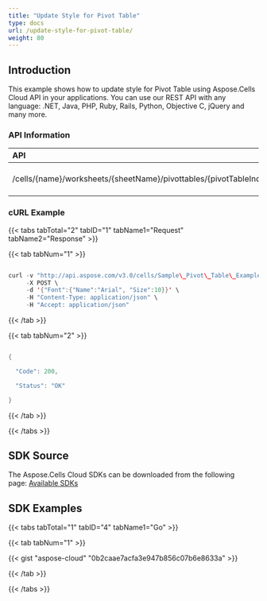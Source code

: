 ```yaml
---
title: "Update Style for Pivot Table"
type: docs
url: /update-style-for-pivot-table/
weight: 80
---
```


## **Introduction**
This example shows how to update style for Pivot Table using Aspose.Cells Cloud API in your applications. You can use our REST API with any language: .NET, Java, PHP, Ruby, Rails, Python, Objective C, jQuery and many more.
### **API Information**

|**API**|**Type**|**Description**|**Resource Link**|
| :- | :- | :- | :- |
|/cells/{name}/worksheets/{sheetName}/pivottables/{pivotTableIndex}/FormatAll|POST|Updates style in pivot table|[PostPivotTableStyle](https://apireference.aspose.cloud/cells/#/PivotTables/PostPivotTableStyle)|
### **cURL Example**
{{< tabs tabTotal="2" tabID="1" tabName1="Request" tabName2="Response" >}}

{{< tab tabNum="1" >}}

```java

curl -v "http://api.aspose.com/v3.0/cells/Sample\_Pivot\_Table\_Example.xls/worksheets/Sheet2/pivottables/0/FormatAll?appSID=xxxx&signature=xxxx" \
     -X POST \
     -d '{"Font":{"Name":"Arial", "Size":10}}' \
     -H "Content-Type: application/json" \
     -H "Accept: application/json"

```

{{< /tab >}}

{{< tab tabNum="2" >}}

```java

{

  "Code": 200,

  "Status": "OK"

}

```

{{< /tab >}}

{{< /tabs >}}
## **SDK Source**
The Aspose.Cells Cloud SDKs can be downloaded from the following page: [Available SDKs](/available-sdks/)
## **SDK Examples**
{{< tabs tabTotal="1" tabID="4" tabName1="Go" >}}

{{< tab tabNum="1" >}}

{{< gist "aspose-cloud" "0b2caae7acfa3e947b856c07b6e8633a" >}}

{{< /tab >}}

{{< /tabs >}}
